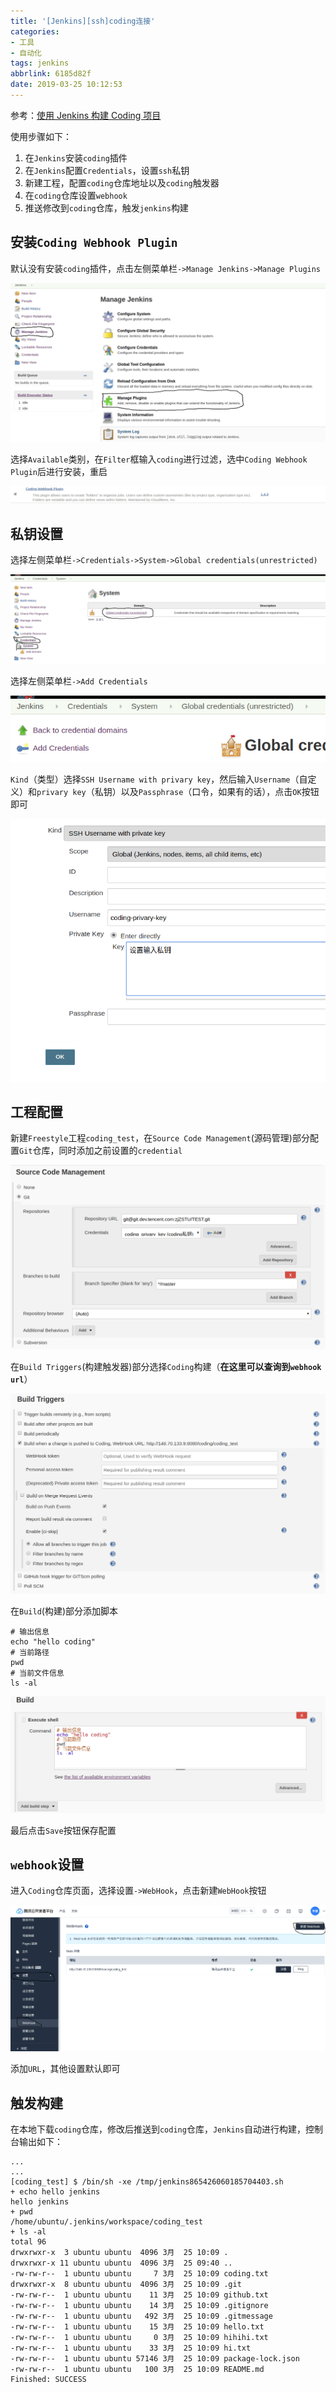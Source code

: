 ```yaml
---
title: '[Jenkins][ssh]coding连接'
categories: 
- 工具
- 自动化
tags: jenkins
abbrlink: 6185d82f
date: 2019-03-25 10:12:53
---
```


参考：[使用 Jenkins 构建 Coding 项目](https://open.coding.net/ci/jenkins/)

使用步骤如下：

1. 在`Jenkins`安装`coding`插件
2. 在`Jenkins`配置`Credentials`，设置`ssh`私钥
3. 新建工程，配置`coding`仓库地址以及`coding`触发器
4. 在`coding`仓库设置`webhook`
5. 推送修改到`coding`仓库，触发`jenkins`构建

## 安装`Coding Webhook Plugin`

默认没有安装`coding`插件，点击左侧菜单栏`->Manage Jenkins->Manage Plugins`

![](/imgs/Jenkins-ssh-coding连接/manage-plugins.png)

选择`Available`类别，在`Filter`框输入`coding`进行过滤，选中`Coding Webhook Plugin`后进行安装，重启

![](/imgs/Jenkins-ssh-coding连接/coding-plugin.png)

## 私钥设置

选择左侧菜单栏`->Credentials->System->Global credentials(unrestricted)`

![](/imgs/Jenkins-ssh-coding连接/global-credentials.png)

选择左侧菜单栏`->Add Credentials`

![](/imgs/Jenkins-ssh-coding连接/add-credentials.png)

`Kind`（类型）选择`SSH Username with privary key`，然后输入`Username`（自定义）和`privary key`（私钥）以及`Passphrase`（口令，如果有的话），点击`OK`按钮即可

![](/imgs/Jenkins-ssh-coding连接/create-ssh-credential.png)

## 工程配置

新建`Freestyle`工程`coding_test`，在`Source Code Management`(源码管理)部分配置`Git`仓库，同时添加之前设置的`credential`

![](/imgs/Jenkins-ssh-coding连接/source-code-management.png)

在`Build Triggers`(构建触发器)部分选择`Coding`构建（**在这里可以查询到`webhook url`**）

![](/imgs/Jenkins-ssh-coding连接/coding-trigger.png)

在`Build`(构建)部分添加脚本

```
# 输出信息
echo "hello coding"
# 当前路径
pwd
# 当前文件信息
ls -al
```

![](/imgs/Jenkins-ssh-coding连接/build-script.png)

最后点击`Save`按钮保存配置

## `webhook`设置

进入`Coding`仓库页面，选择设置`->WebHook`，点击新建`WebHook`按钮

![](/imgs/Jenkins-ssh-coding连接/coding-webhook.png)

添加`URL`，其他设置默认即可

## 触发构建

在本地下载`coding`仓库，修改后推送到`coding`仓库，`Jenkins`自动进行构建，控制台输出如下：

```
...
...
[coding_test] $ /bin/sh -xe /tmp/jenkins865426060185704403.sh
+ echo hello jenkins
hello jenkins
+ pwd
/home/ubuntu/.jenkins/workspace/coding_test
+ ls -al
total 96
drwxrwxr-x  3 ubuntu ubuntu  4096 3月  25 10:09 .
drwxrwxr-x 11 ubuntu ubuntu  4096 3月  25 09:40 ..
-rw-rw-r--  1 ubuntu ubuntu     7 3月  25 10:09 coding.txt
drwxrwxr-x  8 ubuntu ubuntu  4096 3月  25 10:09 .git
-rw-rw-r--  1 ubuntu ubuntu    11 3月  25 10:09 github.txt
-rw-rw-r--  1 ubuntu ubuntu    14 3月  25 10:09 .gitignore
-rw-rw-r--  1 ubuntu ubuntu   492 3月  25 10:09 .gitmessage
-rw-rw-r--  1 ubuntu ubuntu    15 3月  25 10:09 hello.txt
-rw-rw-r--  1 ubuntu ubuntu     0 3月  25 10:09 hihihi.txt
-rw-rw-r--  1 ubuntu ubuntu    33 3月  25 10:09 hi.txt
-rw-rw-r--  1 ubuntu ubuntu 57146 3月  25 10:09 package-lock.json
-rw-rw-r--  1 ubuntu ubuntu   100 3月  25 10:09 README.md
Finished: SUCCESS
```